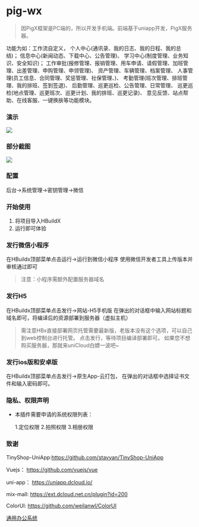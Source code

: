 # pig-wx
>因PigX框架是PC端的，所以开发手机端。前端基于uniapp开发，PigX服务器。

功能为如：工作流自定义，
个人中心(通讯录、我的日志、我的日程、我的总结)；
信息中心(新闻动态、下载中心、公告管理)、
学习中心(制度管理、业务知识、安全知识)；
工作审批(报修管理、报销管理、用车申请、请假管理、加班管理、出差管理、申购管理、申领管理)、
资产管理、车辆管理、档案管理、
人事管理(员工信息、合同管理、奖惩管理、社保管理、)、
考勤管理(班次管理、排班管理、我的排班、签到签退)、
后勤管理、巡更巡检、公告管理、日常管理、
巡更巡检(地点管理、巡更班次、巡更计划、我的排班、巡更记录)、
意见反馈、站点帮助、在线客服、一键换肤等功能模块。

### 演示
![](http://wephp-oa.oss-cn-shenzhen.aliyuncs.com/images/2020/11/23/image_1606146357_mz3LWWi7.png)

### 部分截图
![](http://wephp-oa.oss-cn-shenzhen.aliyuncs.com/images/2020/11/24/image_1606211083_EqU6kbWZ.png)

### 配置
后台->系统管理->密钥管理->微信


		
### 开始使用

1. 将项目导入HBuildX
2. 运行即可体验

### 发行微信小程序

在HBuildx顶部菜单点击运行->运行到微信小程序
使用微信开发者工具上传版本并审核通过即可
>注意：小程序需额外配置服务器域名

### 发行H5

在HBuildx顶部菜单点击发行->网站-H5手机版
在弹出的对话框中输入网站标题和域名即可，将编译后的资源部署到服务器（虚拟主机）
>需注意HBx直接部署网页托管需要最新版，老版本没有这个选项，可以自己到web控制台进行托管。
点击发行，等待项目编译部署即可。
如果您不想购买服务器，那就来uniCloud白嫖一波吧~

### 发行ios版和安卓版
在HBuildx顶部菜单点击发行->原生App-云打包，
在弹出的对话框中选择证书文件和输入密码即可。

### 隐私、权限声明

- 本插件需要申请的系统权限列表：

	1.定位权限 2.拍照权限 3.相册权限


### 致谢

TinyShop-UniApp:https://github.com/stavyan/TinyShop-UniApp

Vuejs： https://github.com/vuejs/vue

uni-app： https://uniapp.dcloud.io/

mix-mall: https://ext.dcloud.net.cn/plugin?id=200

ColorUI: https://github.com/weilanwl/ColorUI

[通用办公系统](https://ext.dcloud.net.cn/plugin?id=3495#detail)

